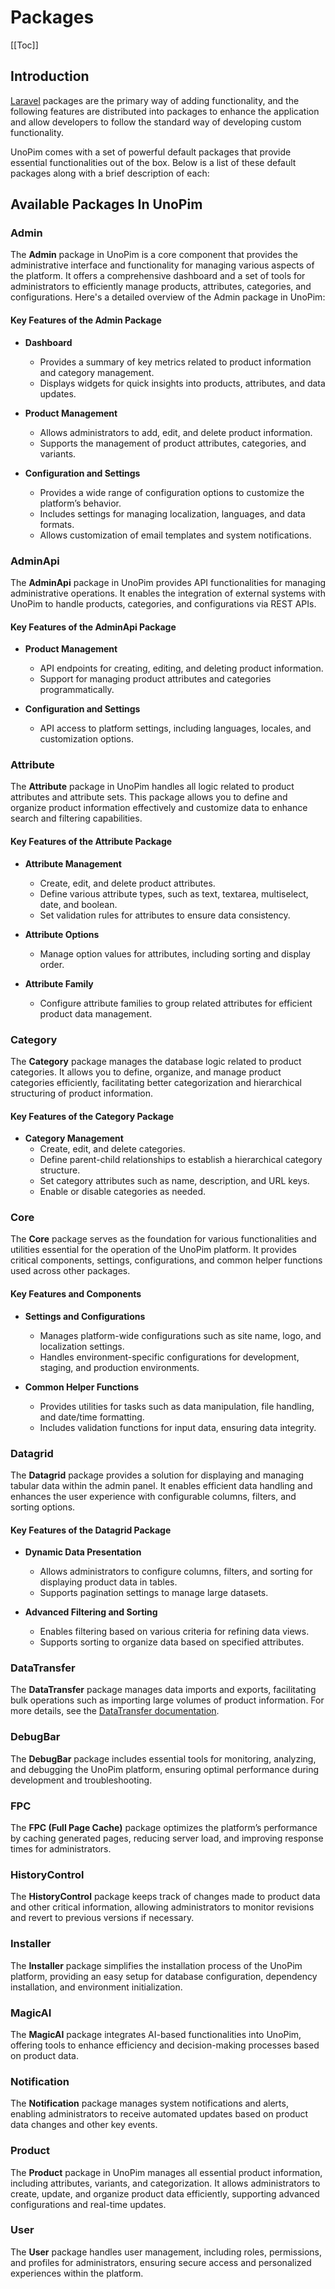 # Packages

[[Toc]]

## Introduction

[Laravel](https://laravel.com) packages are the primary way of adding functionality, and the following features are distributed into packages to enhance the application and allow developers to follow the standard way of developing custom functionality.

UnoPim comes with a set of powerful default packages that provide essential functionalities out of the box. Below is a list of these default packages along with a brief description of each:

## Available Packages In UnoPim

### Admin

The **Admin** package in UnoPim is a core component that provides the administrative interface and functionality for managing various aspects of the platform. It offers a comprehensive dashboard and a set of tools for administrators to efficiently manage products, attributes, categories, and configurations. Here's a detailed overview of the Admin package in UnoPim:

#### Key Features of the Admin Package

- **Dashboard**
    - Provides a summary of key metrics related to product information and category management.
    - Displays widgets for quick insights into products, attributes, and data updates.

- **Product Management**
    - Allows administrators to add, edit, and delete product information.
    - Supports the management of product attributes, categories, and variants.

- **Configuration and Settings**
    - Provides a wide range of configuration options to customize the platform’s behavior.
    - Includes settings for managing localization, languages, and data formats.
    - Allows customization of email templates and system notifications.

### AdminApi

The **AdminApi** package in UnoPim provides API functionalities for managing administrative operations. It enables the integration of external systems with UnoPim to handle products, categories, and configurations via REST APIs.

#### Key Features of the AdminApi Package

- **Product Management**
    - API endpoints for creating, editing, and deleting product information.
    - Support for managing product attributes and categories programmatically.

- **Configuration and Settings**
    - API access to platform settings, including languages, locales, and customization options.

### Attribute

The **Attribute** package in UnoPim handles all logic related to product attributes and attribute sets. This package allows you to define and organize product information effectively and customize data to enhance search and filtering capabilities.

#### Key Features of the Attribute Package

- **Attribute Management**
    - Create, edit, and delete product attributes.
    - Define various attribute types, such as text, textarea, multiselect, date, and boolean.
    - Set validation rules for attributes to ensure data consistency.

- **Attribute Options**
    - Manage option values for attributes, including sorting and display order.

- **Attribute Family**
    - Configure attribute families to group related attributes for efficient product data management.

### Category

The **Category** package manages the database logic related to product categories. It allows you to define, organize, and manage product categories efficiently, facilitating better categorization and hierarchical structuring of product information.

#### Key Features of the Category Package

- **Category Management**
    - Create, edit, and delete categories.
    - Define parent-child relationships to establish a hierarchical category structure.
    - Set category attributes such as name, description, and URL keys.
    - Enable or disable categories as needed.

### Core

The **Core** package serves as the foundation for various functionalities and utilities essential for the operation of the UnoPim platform. It provides critical components, settings, configurations, and common helper functions used across other packages.

#### Key Features and Components

- **Settings and Configurations**
    - Manages platform-wide configurations such as site name, logo, and localization settings.
    - Handles environment-specific configurations for development, staging, and production environments.

- **Common Helper Functions**
    - Provides utilities for tasks such as data manipulation, file handling, and date/time formatting.
    - Includes validation functions for input data, ensuring data integrity.

### Datagrid

The **Datagrid** package provides a solution for displaying and managing tabular data within the admin panel. It enables efficient data handling and enhances the user experience with configurable columns, filters, and sorting options.

#### Key Features of the Datagrid Package

- **Dynamic Data Presentation**
    - Allows administrators to configure columns, filters, and sorting for displaying product data in tables.
    - Supports pagination settings to manage large datasets.

- **Advanced Filtering and Sorting**
    - Enables filtering based on various criteria for refining data views.
    - Supports sorting to organize data based on specified attributes.

### DataTransfer

The **DataTransfer** package manages data imports and exports, facilitating bulk operations such as importing large volumes of product information. For more details, see the [DataTransfer documentation](/0.1/packages/data-transfer).

### DebugBar

The **DebugBar** package includes essential tools for monitoring, analyzing, and debugging the UnoPim platform, ensuring optimal performance during development and troubleshooting.

### FPC

The **FPC (Full Page Cache)** package optimizes the platform’s performance by caching generated pages, reducing server load, and improving response times for administrators.

### HistoryControl

The **HistoryControl** package keeps track of changes made to product data and other critical information, allowing administrators to monitor revisions and revert to previous versions if necessary.

### Installer

The **Installer** package simplifies the installation process of the UnoPim platform, providing an easy setup for database configuration, dependency installation, and environment initialization.

### MagicAI

The **MagicAI** package integrates AI-based functionalities into UnoPim, offering tools to enhance efficiency and decision-making processes based on product data.

### Notification

The **Notification** package manages system notifications and alerts, enabling administrators to receive automated updates based on product data changes and other key events.

### Product

The **Product** package in UnoPim manages all essential product information, including attributes, variants, and categorization. It allows administrators to create, update, and organize product data efficiently, supporting advanced configurations and real-time updates.

### User

The **User** package handles user management, including roles, permissions, and profiles for administrators, ensuring secure access and personalized experiences within the platform.